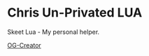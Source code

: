 # Chris Un-Privated LUA
Skeet Lua - My personal helper.

[OG-Creator](https://gamesense.pub/forums/profile.php?id=7083)
